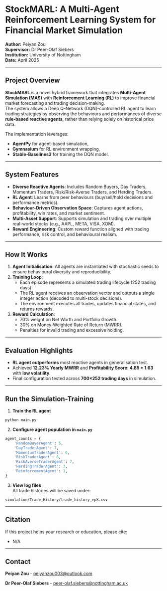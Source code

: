 # StockMARL: A Multi-Agent Reinforcement Learning System for Financial Market Simulation

**Author:** Peiyan Zou  
**Supervisor:** Dr Peer-Olaf Siebers  
**Institution:** University of Nottingham  
**Date:** April 2025  

---

## Project Overview

**StockMARL** is a novel hybrid framework that integrates **Multi-Agent Simulation (MAS)** with **Reinforcement Learning (RL)** to improve financial market forecasting and trading decision-making.  
The system allows a Deep Q-Network (DQN)-controlled RL agent to learn trading strategies by observing the behaviours and performances of diverse **rule-based reactive agents**, rather than relying solely on historical price data.

The implementation leverages:
- **AgentPy** for agent-based simulation,
- **Gymnasium** for RL environment wrapping,
- **Stable-Baselines3** for training the DQN model.

---

## System Features

- **Diverse Reactive Agents**: Includes Random Buyers, Day Traders, Momentum Traders, Risk/Risk-Averse Traders, and Herding Traders.
- **RL Agent**: Learns from peer behaviours (buy/sell/hold decisions and performance metrics).
- **Behaviour-Driven Observation Space**: Captures agent actions, profitability, win rates, and market sentiment.
- **Multi-Asset Support**: Supports simulation and trading over multiple real-world stocks (e.g., AAPL, META, VISA, XOM).
- **Reward Engineering**: Custom reward function aligned with trading performance, risk control, and behavioural realism.

---

##  How It Works

1. **Agent Initialisation**: All agents are instantiated with stochastic seeds to ensure behavioural diversity and reproducibility.
2. **Training Loop**:
   - Each episode represents a simulated trading lifecycle (252 trading days).
   - The RL agent receives an observation vector and outputs a single integer action (decoded to multi-stock decisions).
   - The environment executes all trades, updates financial states, and returns rewards.
3. **Reward Calculation**:
   - 70% weight on Net Worth and Portfolio Growth.
   - 30% on Money-Weighted Rate of Return (MWRR).
   - Penalties for invalid trading and excessive holding.

---

## Evaluation Highlights

- **RL agent outperforms** most reactive agents in generalisation test.
- Achieved **12.23% Yearly MWRR** and **Profitability Score: 4.85 ± 1.63** with **low volatility**.
- Final configuration tested across **700×252 trading days** in simulation.

---
## Run the Simulation-Training 

1. **Train the RL agent**  
```bash
python main.py
```

2. **Configure agent population in `main.py`**  
```python
agent_counts = {
    'RandomBuyerAgent': 5,
    'DayTraderAgent': 7,
    'MomentumTraderAgent': 6,
    'RiskTraderAgent': 6,
    'RiskAverseTraderAgent': 7,
    'HerdingTraderAgent': 3,
    'ReinforcementAgent': 1,
}
```

3. **View log files**  
All trade histories will be saved under:  
```
simulation/Trade_History/trade_history_epX.csv
```

---

## Citation

If this project helps your research or education, please cite:

- N/A

---

## Contact

**Peiyan Zou** - peiyanzou003@outlook.com

**Dr Peer-Olaf Siebers** - peer-olaf.siebers@nottingham.ac.uk

